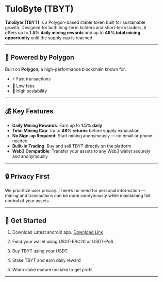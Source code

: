 # TuloByte (TBYT)

**TuloByte (TBYT)** is a Polygon-based stable token built for sustainable growth. Designed for both long-term holders and short-term traders, it offers up to **1.5% daily mining rewards** and up to **48% total mining opportunity** until the supply cap is reached.

---

## 🔗 Powered by Polygon

Built on **Polygon**, a high-performance blockchain known for:
- ⚡ Fast transactions  
- 💸 Low fees  
- 🚀 High scalability

---

## 💰 Key Features

- **Daily Mining Rewards**: Earn up to **1.5% daily**
- **Total Mining Cap**: Up to **48% returns** before supply exhaustion
- **No Sign-up Required**: Start mining anonymously — no email or phone needed
- **Built-in Trading**: Buy and sell TBYT directly on the platform
- **Web3 Compatible**: Transfer your assets to any Web3 wallet securely and anonymously

---

## 🔒 Privacy First

We prioritize user privacy. There’s no need for personal information — mining and transactions can be done anonymously while maintaining full control of your assets.

---

## 🚀 Get Started

1. Download Latest android app. [Download Link](https://github.com/tulobyteofficial/tbyt/raw/refs/heads/main/res/app-release.apk)

2. Fund your wallet using USDT-ERC20 or USDT-PoS.
3. Buy TBYT using your USDT.
4. Stake TBYT and earn daily reward
5. When stake mature unstake to get profit

---

